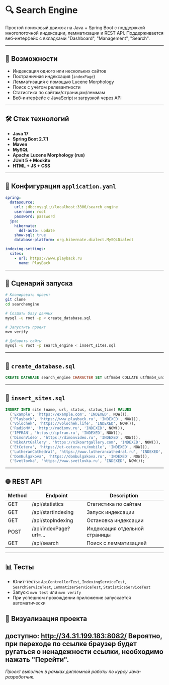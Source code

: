 # 🔍 Search Engine

Простой поисковый движок на Java + Spring Boot с поддержкой многопоточной индексации, лемматизации и REST API. Поддерживается веб-интерфейс с вкладками "Dashboard", "Management", "Search".

---

## 🚀 Возможности

- Индексация одного или нескольких сайтов
- Постраничная индексация (`indexPage`)
- Лемматизация с помощью Lucene Morphology
- Поиск с учётом релевантности
- Статистика по сайтам/страницам/леммам
- Веб-интерфейс с JavaScript и загрузкой через API

---

## 🛠 Стек технологий

- **Java 17**
- **Spring Boot 2.7.1**
- **Maven**
- **MySQL**
- **Apache Lucene Morphology (rus)**
- **JUnit 5 + Mockito**
- **HTML + JS + CSS**

---

## 📆 Конфигурация `application.yaml`

```yaml
spring:
  datasource:
    url: jdbc:mysql://localhost:3306/search_engine
    username: root
    password: password
  jpa:
    hibernate:
      ddl-auto: update
    show-sql: true
    database-platform: org.hibernate.dialect.MySQLDialect

indexing-settings:
  sites:
    - url: https://www.playback.ru
      name: PlayBack
```

---

## 📁 Сценарий запуска

```bash
# Клонировать проект
git clone
cd searchengine

# Создать базу данных
mysql -u root -p < create_database.sql

# Запустить проект
mvn verify

# Добавить сайты
mysql -u root -p search_engine < insert_sites.sql
```

---

## 📃 `create_database.sql`

```sql
CREATE DATABASE search_engine CHARACTER SET utf8mb4 COLLATE utf8mb4_unicode_ci;
```

---

## 📃 `insert_sites.sql`

```sql
INSERT INTO site (name, url, status, status_time) VALUES
  ('Example', 'https://example.com', 'INDEXED', NOW()),
  ('Playback', 'https://www.playback.ru', 'INDEXED', NOW()),
  ('Volochek', 'https://volochek.life', 'INDEXED', NOW()),
  ('RadioMV', 'http://radiomv.ru', 'INDEXED', NOW()),
  ('IPFRAN', 'https://ipfran.ru', 'INDEXED', NOW()),
  ('DimonVideo', 'https://dimonvideo.ru', 'INDEXED', NOW()),
  ('NikoArtGallery', 'https://nikoartgallery.com', 'INDEXED', NOW()),
  ('EtCetera', 'https://et-cetera.ru/mobile', 'INDEXED', NOW()),
  ('LutheranCathedral', 'https://www.lutherancathedral.ru', 'INDEXED', NOW()),
  ('DomBulgakova', 'https://dombulgakova.ru', 'INDEXED', NOW()),
  ('Svetlovka', 'https://www.svetlovka.ru', 'INDEXED', NOW());

```

---

## 🌐 REST API

| Method | Endpoint               | Description                   |
|--------|------------------------|-------------------------------|
| GET    | /api/statistics        | Статистика по сайтам          |
| GET    | /api/startIndexing     | Запуск индексации             |
| GET    | /api/stopIndexing      | Остановка индексации          |
| POST   | /api/indexPage?url=... | Индексация отдельной страницы |
| GET    | /api/search            | Поиск с лемматизацией         |

---

## 📊 Тесты

- Юнит-тесты: `ApiControllerTest`, `IndexingServiceTest`, `SearchServiceTest`, `LemmatizerServiceTest`, `StatisticsServiceTest`
- Запуск: `mvn test` или `mvn verify`
- При успешном прохождении приложение запускается автоматически

## 🍿 Визуализация проекта
доступно: http://34.31.199.183:8082/
Вероятно, при переходе по ссылке браузер будет ругаться о ненадежности ссылки, необходимо нажать "Перейти".
---

_Проект выполнен в рамках дипломной работы по курсу Java-разработчик._

